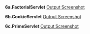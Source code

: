  **6a.FactorialServlet**
 [Output Screenshot]()<br>

  **6b.CookieServlet**
 [Output Screenshot]()<br>

  **6c.PrimeServlet**
 [Output Screenshot]()<br>
 
